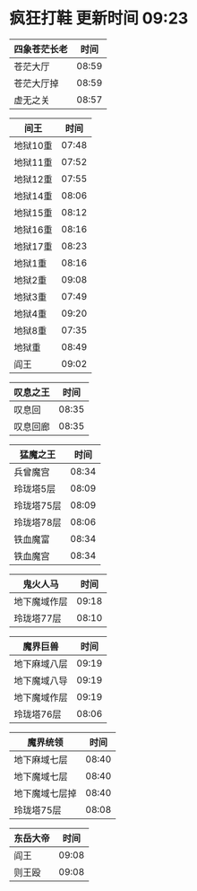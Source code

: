 # 疯狂打鞋 更新时间 09:23

| 四象苍茫长老   | 时间    |
|--------|-------|
| 苍茫大厅 | 08:59 |
| 苍茫大厅掉 | 08:59 |
| 虚无之关 | 08:57 |

| 间王   | 时间    |
|--------|-------|
| 地狱10重 | 07:48 |
| 地狱11重 | 07:52 |
| 地狱12重 | 07:55 |
| 地狱14重 | 08:06 |
| 地狱15重 | 08:12 |
| 地狱16重 | 08:16 |
| 地狱17重 | 08:23 |
| 地狱1重 | 08:16 |
| 地狱2重 | 09:08 |
| 地狱3重 | 07:49 |
| 地狱4重 | 09:20 |
| 地狱8重 | 07:35 |
| 地狱重 | 08:49 |
| 阎王 | 09:02 |

| 叹息之王   | 时间    |
|--------|-------|
| 叹息回 | 08:35 |
| 叹息回廊 | 08:35 |

| 猛魔之王   | 时间    |
|--------|-------|
| 兵曾魔宫 | 08:34 |
| 玲珑塔5层 | 08:09 |
| 玲珑塔75层 | 08:09 |
| 玲珑塔78层 | 08:06 |
| 铁血魔富 | 08:34 |
| 铁血魔宫 | 08:34 |

| 鬼火人马   | 时间    |
|--------|-------|
| 地下魔域作层 | 09:18 |
| 玲珑塔77层 | 08:10 |

| 魔界巨兽   | 时间    |
|--------|-------|
| 地下麻域八层 | 09:19 |
| 地下魔域八导 | 09:19 |
| 地下魔域作层 | 09:19 |
| 玲珑塔76层 | 08:06 |

| 魔界统领   | 时间    |
|--------|-------|
| 地下麻域七层 | 08:40 |
| 地下魔域七层 | 08:40 |
| 地下魔域七层掉 | 08:40 |
| 玲珑塔75层 | 08:08 |

| 东岳大帝   | 时间    |
|--------|-------|
| 阎王 | 09:08 |
| 则王殴 | 09:08 |